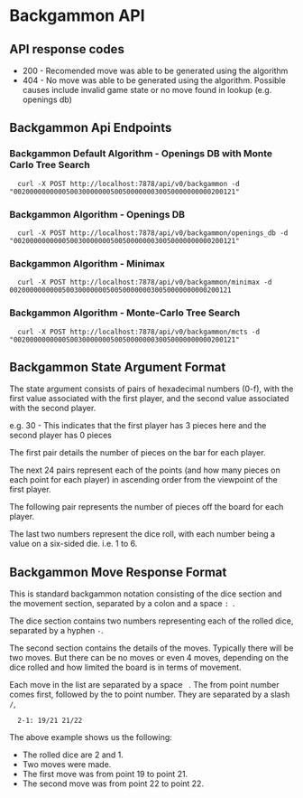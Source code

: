 # Backgammon API

## API response codes

* 200 - Recomended move was able to be generated using the algorithm 
* 404 - No move was able to be generated using the algorithm. Possible causes include invalid game state or no move found in lookup (e.g. openings db)

## Backgammon Api Endpoints

### Backgammon Default Algorithm - Openings DB with Monte Carlo Tree Search 

```
  curl -X POST http://localhost:7878/api/v0/backgammon -d "0020000000000500300000005005000000030050000000000200121"
```

### Backgammon Algorithm - Openings DB

```
  curl -X POST http://localhost:7878/api/v0/backgammon/openings_db -d "0020000000000500300000005005000000030050000000000200121"
```

### Backgammon Algorithm - Minimax 

```
  curl -X POST http://localhost:7878/api/v0/backgammon/minimax -d 0020000000000500300000005005000000030050000000000200121
```

### Backgammon Algorithm - Monte-Carlo Tree Search

```
  curl -X POST http://localhost:7878/api/v0/backgammon/mcts -d "0020000000000500300000005005000000030050000000000200121"
```

## Backgammon State Argument Format

The state argument consists of pairs of hexadecimal numbers (0-f), with the first value associated with the first player, and the second value associated with the second player.

e.g. 30 - This indicates that the first player has 3 pieces here and the second player has 0 pieces

The first pair details the number of pieces on the bar for each player. 

The next 24 pairs represent each of the points (and how many pieces on each point for each player) in ascending order from the viewpoint of the first player.

The following pair represents the number of pieces off the board for each player. 

The last two numbers represent the dice roll, with each number being a value on a six-sided die. i.e. 1 to 6.

## Backgammon Move Response Format

This is standard backgammon notation consisting of the dice section and the movement section, separated by a colon and a space `: `.

The dice section contains two numbers representing each of the rolled dice, separated by a hyphen `-`.

The second section contains the details of the moves. Typically there will be two moves. But there can be no moves or even 4 moves, depending on the dice rolled and how limited the board is in terms of movement. 

Each move in the list are separated by a space ` `. The from point number comes first, followed by the to point number. They are separated by a slash `/`, 

```
  2-1: 19/21 21/22
```

The above example shows us the following:

  * The rolled dice are 2 and 1.
  * Two moves were made.
  * The first move was from point 19 to point 21.
  * The second move was from point 22 to point 22.
